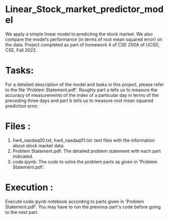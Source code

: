 # Linear_Stock_market_predictor_model
We apply a simple linear model to predicting the stock market. We also compare the model’s performance (in terms of root mean squared error) on the data. Project completed as part of homework 4 of CSE 250A of UCSD, CSE, Fall 2022.

# Tasks: 
For a detailed description of the model and tasks in this project, please refer to the file 'Problem Statement.pdf'. Roughly part a tells us to measure the accuracy of measurements of the index of a particular day in terms of the preceding three days and part b tells us to measure root mean squared prediction error. 

# Files :
1. hw4_nasdaq00.txt, hw4_nasdaq01.txt: text files with the information about stock market data. 
2. Problem Statement.pdf: The detailed problem statement with each part indicated.
3. code.ipynb: The code to solve the problem parts as given in 'Problem Statement.pdf'.

# Execution :
Execute code.ipynb notebook according to parts given in 'Problem Statement.pdf'. You may have to run the previous part's code before going to the next part.
